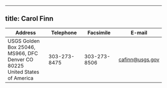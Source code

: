 
---
title: Carol Finn
---

| Address | Telephone | Facsimile | E-mail |
|---------------------------|-----------|-----------|--------|
|USGS Golden <br> Box 25046, MS966, DFC <br> Denver CO 80225 <br> United States of America |303-273-8475|	303-273-8506|	cafinn@usgs.gov|
